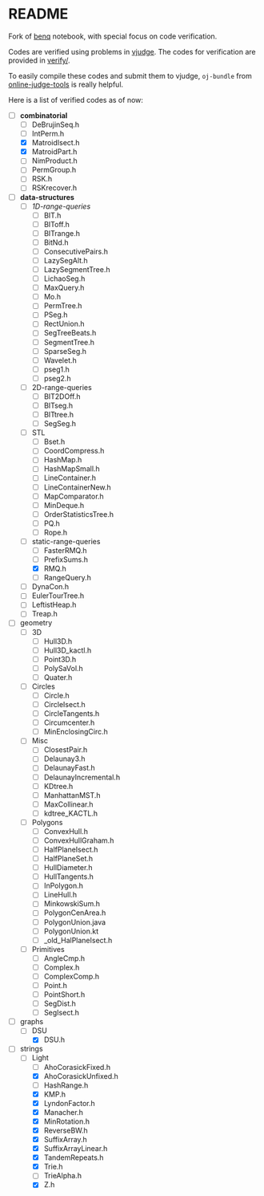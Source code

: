 # README

Fork of [benq](https://github.com/bqi343/cp-notebook) notebook, with special focus on code verification.

Codes are verified using problems in [vjudge](https://vjudge.net/). The codes for verification are provided in [verify/](https://github.com/Gotheru/cp-notebook/tree/master/Implementations/verify).

To easily compile these codes and submit them to vjudge, ```oj-bundle``` from [online-judge-tools](https://github.com/online-judge-tools/verification-helper) is really helpful.

Here is a list of verified codes as of now:

- [ ] **combinatorial**
    - [ ] DeBrujinSeq.h
    - [ ] IntPerm.h
    - [x] MatroidIsect.h
    - [x] MatroidPart.h
    - [ ] NimProduct.h
    - [ ] PermGroup.h
    - [ ] RSK.h
    - [ ] RSKrecover.h
- [ ] **data-structures**
    - [ ] _1D-range-queries_
        - [ ] BIT.h
        - [ ] BIToff.h
        - [ ] BITrange.h
        - [ ] BitNd.h
        - [ ] ConsecutivePairs.h
        - [ ] LazySegAlt.h
        - [ ] LazySegmentTree.h
        - [ ] LichaoSeg.h
        - [ ] MaxQuery.h
        - [ ] Mo.h
        - [ ] PermTree.h
        - [ ] PSeg.h
        - [ ] RectUnion.h
        - [ ] SegTreeBeats.h
        - [ ] SegmentTree.h
        - [ ] SparseSeg.h
        - [ ] Wavelet.h
        - [ ] pseg1.h
        - [ ] pseg2.h
    - [ ] 2D-range-queries
        - [ ] BIT2DOff.h
        - [ ] BITseg.h
        - [ ] BITtree.h
        - [ ] SegSeg.h
    - [ ] STL
        - [ ] Bset.h
        - [ ] CoordCompress.h
        - [ ] HashMap.h
        - [ ] HashMapSmall.h
        - [ ] LineContainer.h
        - [ ] LineContainerNew.h
        - [ ] MapComparator.h
        - [ ] MinDeque.h
        - [ ] OrderStatisticsTree.h
        - [ ] PQ.h
        - [ ] Rope.h
    - [ ] static-range-queries
        - [ ] FasterRMQ.h
        - [ ] PrefixSums.h
        - [x] RMQ.h
        - [ ] RangeQuery.h
    - [ ] DynaCon.h
    - [ ] EulerTourTree.h
    - [ ] LeftistHeap.h
    - [ ] Treap.h
- [ ] geometry
    - [ ] 3D
        - [ ] Hull3D.h
        - [ ] Hull3D_kactl.h
        - [ ] Point3D.h
        - [ ] PolySaVol.h
        - [ ] Quater.h
    - [ ] Circles
        - [ ] Circle.h
        - [ ] CircleIsect.h
        - [ ] CircleTangents.h
        - [ ] Circumcenter.h
        - [ ] MinEnclosingCirc.h
    - [ ] Misc
        - [ ] ClosestPair.h
        - [ ] Delaunay3.h
        - [ ] DelaunayFast.h
        - [ ] DelaunayIncremental.h
        - [ ] KDtree.h
        - [ ] ManhattanMST.h
        - [ ] MaxCollinear.h
        - [ ] kdtree_KACTL.h
    - [ ] Polygons
        - [ ] ConvexHull.h
        - [ ] ConvexHullGraham.h
        - [ ] HalfPlaneIsect.h
        - [ ] HalfPlaneSet.h
        - [ ] HullDiameter.h
        - [ ] HullTangents.h
        - [ ] InPolygon.h
        - [ ] LineHull.h
        - [ ] MinkowskiSum.h
        - [ ] PolygonCenArea.h
        - [ ] PolygonUnion.java
        - [ ] PolygonUnion.kt
        - [ ] _old_HalPlaneIsect.h
    - [ ] Primitives
        - [ ] AngleCmp.h
        - [ ] Complex.h
        - [ ] ComplexComp.h
        - [ ] Point.h
        - [ ] PointShort.h
        - [ ] SegDist.h
        - [ ] SegIsect.h
- [ ] graphs
    - [ ] DSU
        - [x] DSU.h
- [ ] strings
    - [ ] Light
        - [ ] AhoCorasickFixed.h
        - [x] AhoCorasickUnfixed.h
        - [ ] HashRange.h
        - [x] KMP.h
        - [x] LyndonFactor.h
        - [x] Manacher.h
        - [x] MinRotation.h
        - [x] ReverseBW.h
        - [x] SuffixArray.h
        - [x] SuffixArrayLinear.h
        - [x] TandemRepeats.h
        - [x] Trie.h
        - [ ] TrieAlpha.h
        - [x] Z.h